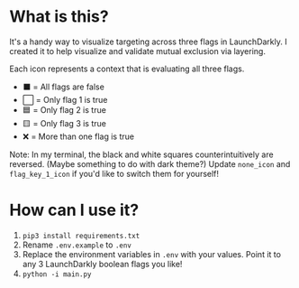 # What is this?
It's a handy way to visualize targeting across three flags in LaunchDarkly. I created it to help visualize and validate mutual exclusion via layering.

Each icon represents a context that is evaluating all three flags.

- &#11035; = All flags are false
- &#11036; = Only flag 1 is true
- &#128998; = Only flag 2 is true
- &#129000; = Only flag 3 is true
- &#10060; = More than one flag is true

Note: In my terminal, the black and white squares counterintuitively are reversed. (Maybe something to do with dark theme?) Update `none_icon` and `flag_key_1_icon` if you'd like to switch them for yourself! 

# How can I use it?
1. `pip3 install requirements.txt`
2. Rename `.env.example` to `.env`
3. Replace the environment variables in `.env` with your values. Point it to any 3 LaunchDarkly boolean flags you like!
4. `python -i main.py`